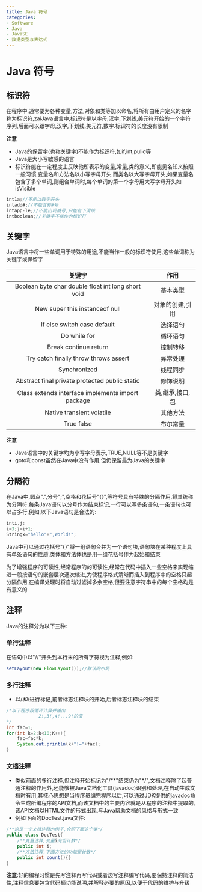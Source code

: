 ```yaml
---
title: Java 符号
categories:
- Software
- Java
- JavaSE
- 数据类型与表达式
---
```

# Java 符号

## 标识符

在程序中,通常要为各种变量,方法,对象和类等加以命名,将所有由用户定义的名字称为标识符,zaiJava语言中,标识符是以字母,汉字,下划线,美元符开始的一个字符序列,后面可以跟字母,汉字,下划线,美元符,数字.标识符的长度没有限制

**注意**

- Java的保留字(也称关键字)不能作为标识符,如if,int,pulic等
- Java是大小写敏感的语言
- 标识符能在一定程度上反映他所表示的变量,常量,类的意义,即能见名知义按照一般习惯,变量名和方法名以小写字母开头,而类名以大写字母开头,如果变量名包含了多个单词,则组合单词时,每个单词的第一个字母用大写字母开头如isVisible

```java
int1a;//不能以数字开头
intadd#;//不能含有#号
intapp-le;//不能出现减号,只能有下滑线
intboolean;//关键字不能作为标识符
```

## 关键字

Java语言中将一些单词用于特殊的用途,不能当作一般的标识符使用,这些单词称为关键字或保留字

关键字|作用
:---:|:---:
Boolean byte char double float int long short void	|基本类型
New super this instanceof null|	对象的创建,引用
If else switch case default |	选择语句
Do while for | 循环语句
Break continue return|	控制转移
Try catch finally throw throws assert|	异常处理
Synchronized |	线程同步
Abstract final private protected public static| 	修饰说明
Class extends interface implements import package	|类,继承,接口,包
Native transient volatile |	其他方法
True false	|布尔常量
**注意**

- Java语言中的关键字均为小写字母表示,TRUE,NULL等不是关键字
- goto和const虽然在Java中没有作用,但仍保留最为Java的关键字

## 分隔符

在Java中,圆点".",分号";",空格和花括号"{}",等符号具有特殊的分隔作用,将其统称为分隔符.每条Java语句以分号作为结束标记,一行可以写多条语句,一条语句也可以占多行,例如,以下Java语句是合法的:
```java
inti,j;
i=3;j=i+1;
Stringx="hello"+",World!";
```
Java中可以通过花括号"{}"将一组语句合并为一个语句块,语句块在某种程度上具有单条语句的性质,类体和方法体也是用一组花括号作为起始和结束

为了增强程序的可读性,经常程序的的可读性,经常在代码中插入一些空格来实现缩进一般按语句的嵌套层次逐次缩进,为使程序格式清晰而插入到程序中的空格只起分隔作用,在编译处理时将自动过滤掉多余空格,但要注意字符串中的每个空格均是有意义的

## 注释

Java的注释分为以下三种:
### 单行注释

在语句中以"//"开头到本行末的所有字符视为注释,例如:

```java
setLayout(new FlowLayout());//默认的布局
```

### 多行注释

- 以/*和*/进行标记,前者标志注释块的开始,后者标志注释块的结束

```java
/*以下程序段循环计算并输出
			2!,3!,4!...9!的值
*/
int fac=1;
for(int k=2;k<10;K++){
	fac=fac*k;
	System.out.println(k+"!="+fac);
}
```

### 文档注释

- 类似前面的多行注释,但注释开始标记为"/**"结束仍为"\*/",文档注释除了起普通注释的作用外,还能够被Java文档化工具(javadoc)识别和处理,在自动生成文档时有用,其核心思想是当程序员编完程序以后,可以通过JDK提供的javadoc命令生成所编程序的API文档,而该文档中的主要内容就是从程序的注释中提取的,该API文档以HTML文件的形式出现,与Java帮助文档的风格与形式一致
- 例如下面的DocTest.java文件:

```java
/**这是一个文档注释的例子,介绍下面这个类*/
public class DocTest{
	/**变量注释,变量i充当计数*/
	public int i;
	/**方法注释,下面方法的功能是计数*/
	public int count(){}
}
```

**注意**:好的编程习惯是先写注释再写代码或者边写注释编写代码,要保持注释的简洁性,注释信息要包含代码额功能说明,并解释必要的原因,以便于代码的维护与升级